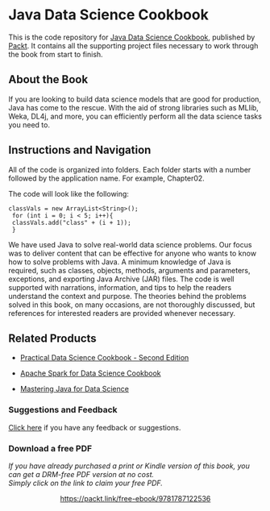 # Java Data Science Cookbook
This is the code repository for [Java Data Science Cookbook](https://www.packtpub.com/big-data-and-business-intelligence/java-data-science-cookbook?utm_source=github&utm_medium=repository&utm_campaign=9781787122536), published by [Packt](https://www.packtpub.com/?utm_source=github). It contains all the supporting project files necessary to work through the book from start to finish.
## About the Book
If you are looking to build data science models that are good for production, Java has come to the rescue. With the aid of strong libraries such as MLlib, Weka, DL4j, and more, you can efficiently perform all the data science tasks you need to.
## Instructions and Navigation
All of the code is organized into folders. Each folder starts with a number followed by the application name. For example, Chapter02.



The code will look like the following:
```
classVals = new ArrayList<String>();
 for (int i = 0; i < 5; i++){
 classVals.add("class" + (i + 1));
 }
```

We have used Java to solve real-world data science problems. Our focus was to deliver content that can be effective for anyone who wants to know how to solve problems with Java. A minimum knowledge of Java is required, such as classes, objects, methods, arguments and parameters, exceptions, and exporting Java Archive (JAR) files. The code is well supported with narrations, information, and tips to help the readers understand the
context and purpose. The theories behind the problems solved in this book, on many occasions, are not thoroughly discussed, but references for interested readers are provided whenever necessary.

## Related Products
* [Practical Data Science Cookbook - Second Edition](https://www.packtpub.com/big-data-and-business-intelligence/practical-data-science-cookbook-second-edition?utm_source=github&utm_medium=repository&utm_campaign=9781787129627)

* [Apache Spark for Data Science Cookbook](https://www.packtpub.com/big-data-and-business-intelligence/apache-spark-data-science-cookbook?utm_source=github&utm_medium=repository&utm_campaign=9781785880100)

* [Mastering Java for Data Science](https://www.packtpub.com/big-data-and-business-intelligence/mastering-java-data-science?utm_source=github&utm_medium=repository&utm_campaign=9781782174271)

### Suggestions and Feedback
[Click here](https://docs.google.com/forms/d/e/1FAIpQLSe5qwunkGf6PUvzPirPDtuy1Du5Rlzew23UBp2S-P3wB-GcwQ/viewform) if you have any feedback or suggestions.
### Download a free PDF

 <i>If you have already purchased a print or Kindle version of this book, you can get a DRM-free PDF version at no cost.<br>Simply click on the link to claim your free PDF.</i>
<p align="center"> <a href="https://packt.link/free-ebook/9781787122536">https://packt.link/free-ebook/9781787122536 </a> </p>